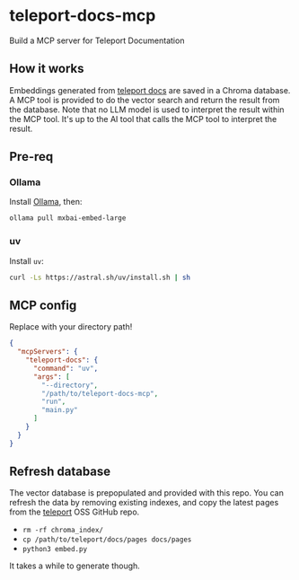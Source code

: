 # teleport-docs-mcp

Build a MCP server for Teleport Documentation

## How it works

Embeddings generated from [teleport docs](https://github.com/gravitational/teleport/tree/master/docs/pages)
are saved in a Chroma database. A MCP tool is provided to do the vector search
and return the result from the database. Note that no LLM model is used to
interpret the result within the MCP tool. It's up to the AI tool that calls the
MCP tool to interpret the result.

## Pre-req

### Ollama

Install [Ollama](https://ollama.com/), then:
```bash
ollama pull mxbai-embed-large
```

### uv

Install `uv`:
```bash
curl -Ls https://astral.sh/uv/install.sh | sh
```

## MCP config

Replace with your directory path!
```json
{
  "mcpServers": {
    "teleport-docs": {
      "command": "uv",
      "args": [
        "--directory",
        "/path/to/teleport-docs-mcp",
        "run",
        "main.py"
      ]
    }
  }
}
```

## Refresh database

The vector database is prepopulated and provided with this repo. You can
refresh the data by removing existing indexes, and copy the latest pages from
the [teleport](https://github.com/gravitational/teleport/tree/master/docs/pages)
OSS GitHub repo.

- `rm -rf chroma_index/`
- `cp /path/to/teleport/docs/pages docs/pages`
- `python3 embed.py`

It takes a while to generate though.
